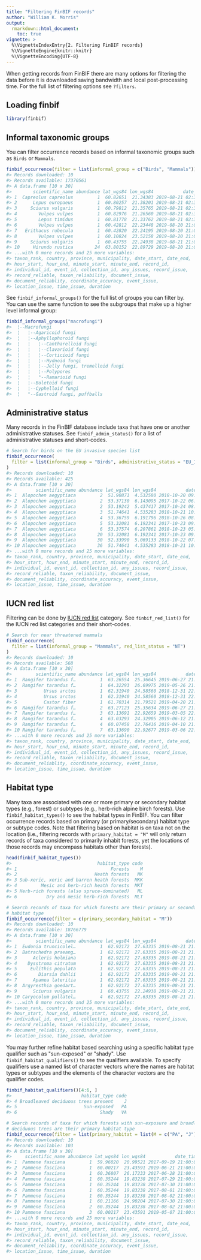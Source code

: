 ```yaml
---
title: "Filtering FinBIF records"
author: "William K. Morris"
output: 
  rmarkdown::html_document:
    toc: true
vignette: >
  %\VignetteIndexEntry{2. Filtering FinBIF records}
  %\VignetteEngine{knitr::knitr}
  %\VignetteEncoding{UTF-8}
---
```



When getting records from FinBIF there are many options for filtering the data
before it is downloaded saving bandwidth and local post-processing time. For the
full list of filtering options see `?filters`.

## Loading finbif

```r
library(finbif)
```

## Informal taxonomic groups
You can filter occurrence records based on informal taxonomic groups such as
`Birds` or `Mammals`.

```r
finbif_occurrence(filter = list(informal_group = c("Birds", "Mammals")))
#> Records downloaded: 10
#> Records available: 17370561
#> A data.frame [10 x 30]
#>        scientific_name abundance lat_wgs84 lon_wgs84           date_time
#> 1  Capreolus capreolus         1  60.82651  21.34383 2019-08-21 02:30:00
#> 2      Lepus europaeus         1  60.80257  21.38201 2019-08-21 02:30:00
#> 3     Sciurus vulgaris         1  60.79812  21.35765 2019-08-21 02:30:00
#> 4        Vulpes vulpes         1  60.82976  21.26560 2019-08-21 02:30:00
#> 5        Lepus timidus         1  60.81778  21.33762 2019-08-21 02:30:00
#> 6        Vulpes vulpes         1  60.42812  22.23448 2019-08-20 21:00:00
#> 7   Erithacus rubecula         1  60.42820  22.24195 2019-08-20 21:00:00
#> 8        Vulpes vulpes         1  60.10824  23.52158 2019-08-20 21:00:00
#> 9     Sciurus vulgaris         1  60.43755  22.24938 2019-08-21 21:00:00
#> 10     Hirundo rustica        24  63.80152  22.89729 2019-08-20 21:00:00
#> ...with 0 more records and 25 more variables:
#> taxon_rank, country, province, municipality, date_start, date_end,
#> hour_start, hour_end, minute_start, minute_end, record_id,
#> individual_id, event_id, collection_id, any_issues, record_issue,
#> record_reliable, taxon_reliability, document_issue,
#> document_reliablity, coordinate_accuracy, event_issue,
#> location_issue, time_issue, duration
```

See `finbif_informal_groups()` for the full list of groups you can filter by. 
You can use the same function to see the subgroups that make up a higher
level informal group:

```r
finbif_informal_groups("macrofungi")
#>  ¦--Macrofungi                                                
#>  ¦   ¦--Agaricoid fungi                                       
#>  ¦   ¦--Aphyllophoroid fungi                                  
#>  ¦   ¦   ¦--Cantharelloid fungi                               
#>  ¦   ¦   ¦--Clavarioid fungi                                  
#>  ¦   ¦   ¦--Corticioid fungi                                  
#>  ¦   ¦   ¦--Hydnoid fungi                                     
#>  ¦   ¦   ¦--Jelly fungi, tremelloid fungi                     
#>  ¦   ¦   ¦--Polypores                                         
#>  ¦   ¦   °--Ramarioid fungi                                   
#>  ¦   ¦--Boletoid fungi                                        
#>  ¦   ¦--Cyphelloid fungi                                      
#>  ¦   °--Gastroid fungi, puffballs
```

## Administrative status
Many records in the FinBIF database include taxa that have one or another
administrative statuses. See `finbif_admin_status()` for a list of
administrative statuses and short-codes.

```r
# Search for birds on the EU invasive species list
finbif_occurrence(
  filter = list(informal_group = "Birds", administrative_status = "EU_INVSV")
)
#> Records downloaded: 10
#> Records available: 425
#> A data.frame [10 x 30]
#>         scientific_name abundance lat_wgs84 lon_wgs84           date_time
#> 1  Alopochen aegyptiaca         2  51.90871  4.532580 2018-10-20 09:10:00
#> 2  Alopochen aegyptiaca         2  53.37130  6.143095 2017-10-22 06:00:00
#> 3  Alopochen aegyptiaca         2  53.19242  5.437417 2017-10-24 08:06:00
#> 4  Alopochen aegyptiaca         3  51.74641  4.535283 2018-10-21 10:00:00
#> 5  Alopochen aegyptiaca         4  53.36759  6.191796 2018-10-26 08:15:00
#> 6  Alopochen aegyptiaca         5  53.32081  6.192341 2017-10-23 09:15:00
#> 7  Alopochen aegyptiaca         6  53.37574  6.207861 2018-10-23 05:30:00
#> 8  Alopochen aegyptiaca        20  53.32081  6.192341 2017-10-23 09:15:00
#> 9  Alopochen aegyptiaca        30  52.33990  5.069133 2018-10-22 07:45:00
#> 10 Alopochen aegyptiaca        36  51.74641  4.535283 2018-10-21 10:00:00
#> ...with 0 more records and 25 more variables:
#> taxon_rank, country, province, municipality, date_start, date_end,
#> hour_start, hour_end, minute_start, minute_end, record_id,
#> individual_id, event_id, collection_id, any_issues, record_issue,
#> record_reliable, taxon_reliability, document_issue,
#> document_reliablity, coordinate_accuracy, event_issue,
#> location_issue, time_issue, duration
```

## IUCN red list
Filtering can be done by [IUCN red list](https://punainenkirja.laji.fi/) 
category. See `finbif_red_list()` for the IUCN red list categories and their 
short-codes.

```r
# Search for near threatened mammals
finbif_occurrence(
  filter = list(informal_group = "Mammals", red_list_status = "NT")
)
#> Records downloaded: 10
#> Records available: 568
#> A data.frame [10 x 30]
#>         scientific_name abundance lat_wgs84 lon_wgs84           date_time
#> 1  Rangifer tarandus f…         1  63.26554  25.36645 2019-06-27 21:00:00
#> 2  Rangifer tarandus f…         1  64.32293  26.69975 2019-05-26 21:00:00
#> 3          Ursus arctos         1  62.31940  24.58560 2018-12-31 22:00:00
#> 4          Ursus arctos         1  62.31940  24.58560 2018-12-31 22:00:00
#> 5          Castor fiber         1  61.70314  21.79521 2019-04-20 21:00:00
#> 6  Rangifer tarandus f…         2  63.27123  25.35634 2019-06-27 21:00:00
#> 7  Rangifer tarandus f…         3  63.13691  22.92659 2019-03-05 22:00:00
#> 8  Rangifer tarandus f…         4  63.03293  24.32905 2019-06-12 21:00:00
#> 9  Rangifer tarandus f…         4  60.07458  22.76416 2019-04-10 21:00:00
#> 10 Rangifer tarandus f…         7  63.13690  22.92677 2019-03-06 22:00:00
#> ...with 0 more records and 25 more variables:
#> taxon_rank, country, province, municipality, date_start, date_end,
#> hour_start, hour_end, minute_start, minute_end, record_id,
#> individual_id, event_id, collection_id, any_issues, record_issue,
#> record_reliable, taxon_reliability, document_issue,
#> document_reliablity, coordinate_accuracy, event_issue,
#> location_issue, time_issue, duration
```

## Habitat type
Many taxa are associated with one or more primary or secondary habitat types
(e.g., forest) or subtypes (e.g., herb-rich alpine birch forests). Use
`finbif_habitat_types()` to see the habitat types in FinBIF. You can filter
occurrence records based on primary (or primary/secondary) habitat type or
subtype codes. Note that filtering based on habitat is on taxa not on the
location (i.e., filtering records with `primary_habitat = "M"` will only return
records of taxa considered to primarily inhabit forests, yet the locations of
those records may encompass habitats other than forests).

```r
head(finbif_habitat_types())
#>                                habitat_type code
#> 1                                   Forests    M
#> 2                             Heath forests   MK
#> 3 Sub-xeric, xeric and barren heath forests  MKK
#> 4         Mesic and herb-rich heath forests  MKT
#> 5 Herb-rich forests (also spruce-dominated)   ML
#> 6           Dry and mesic herb-rich forests  MLT

# Search records of taxa for which forests are their primary or secondary
# habitat type
finbif_occurrence(filter = c(primary_secondary_habitat = "M"))
#> Records downloaded: 10
#> Records available: 18766779
#> A data.frame [10 x 30]
#>         scientific_name abundance lat_wgs84 lon_wgs84           date_time
#> 1  Eudonia truncicolel…         1  62.92172  27.63335 2019-08-21 21:00:00
#> 2  Batrachedra praeang…         1  62.92172  27.63335 2019-08-21 21:00:00
#> 3      Acleris holmiana         1  62.92172  27.63335 2019-08-21 21:00:00
#> 4    Dysstroma citratum         1  62.92172  27.63335 2019-08-21 21:00:00
#> 5     Eulithis populata         1  62.92172  27.63335 2019-08-21 21:00:00
#> 6        Diarsia dahlii         1  62.92172  27.63335 2019-08-21 21:00:00
#> 7      Apamea lateritia         1  62.92172  27.63335 2019-08-21 21:00:00
#> 8  Argyresthia goedart…         1  62.92172  27.63335 2019-08-21 21:00:00
#> 9      Sciurus vulgaris         1  60.43755  22.24938 2019-08-21 21:00:00
#> 10 Caryocolum pullatel…         4  62.92172  27.63335 2019-08-21 21:00:00
#> ...with 0 more records and 25 more variables:
#> taxon_rank, country, province, municipality, date_start, date_end,
#> hour_start, hour_end, minute_start, minute_end, record_id,
#> individual_id, event_id, collection_id, any_issues, record_issue,
#> record_reliable, taxon_reliability, document_issue,
#> document_reliablity, coordinate_accuracy, event_issue,
#> location_issue, time_issue, duration
```

You may further refine habitat based searching using a specific habitat type
qualifier such as "sun-exposed" or "shady". Use `finbif_habitat_qualifiers()`
to see the qualifiers available. To specify qualifiers use a named list of
character vectors where the names are habitat types or subtypes and the elements
of the character vectors are the qualifier codes.

```r
finbif_habitat_qualifiers()[4:6, ]
#>                          habitat_type code
#> 4 Broadleaved deciduous trees present    J
#> 5                         Sun-exposed   PA
#> 6                               Shady   VA

# Search records of taxa for which forests with sun-exposure and broadleaved
# deciduous trees are their primary habitat type
finbif_occurrence(filter = list(primary_habitat = list(M = c("PA", "J"))))
#> Records downloaded: 10
#> Records available: 103
#> A data.frame [10 x 30]
#>     scientific_name abundance lat_wgs84 lon_wgs84           date_time
#> 1  Pammene fasciana         1  59.96020  20.99521 2017-09-19 21:00:00
#> 2  Pammene fasciana         1  60.00217  23.43591 2019-06-21 21:00:00
#> 3  Pammene fasciana         1  60.36807  26.17233 2017-06-28 21:00:00
#> 4  Pammene fasciana         1  60.35244  19.83238 2017-07-29 21:00:00
#> 5  Pammene fasciana         1  60.35244  19.83238 2017-07-30 21:00:00
#> 6  Pammene fasciana         1  60.35244  19.83238 2017-08-01 21:00:00
#> 7  Pammene fasciana         1  60.35244  19.83238 2017-08-02 21:00:00
#> 8  Pammene fasciana         1  60.21166  24.90204 2017-07-30 21:00:00
#> 9  Pammene fasciana         2  60.35244  19.83238 2017-08-02 21:00:00
#> 10 Pammene fasciana         3  60.00217  23.43591 2019-05-07 21:00:00
#> ...with 0 more records and 25 more variables:
#> taxon_rank, country, province, municipality, date_start, date_end,
#> hour_start, hour_end, minute_start, minute_end, record_id,
#> individual_id, event_id, collection_id, any_issues, record_issue,
#> record_reliable, taxon_reliability, document_issue,
#> document_reliablity, coordinate_accuracy, event_issue,
#> location_issue, time_issue, duration
```
